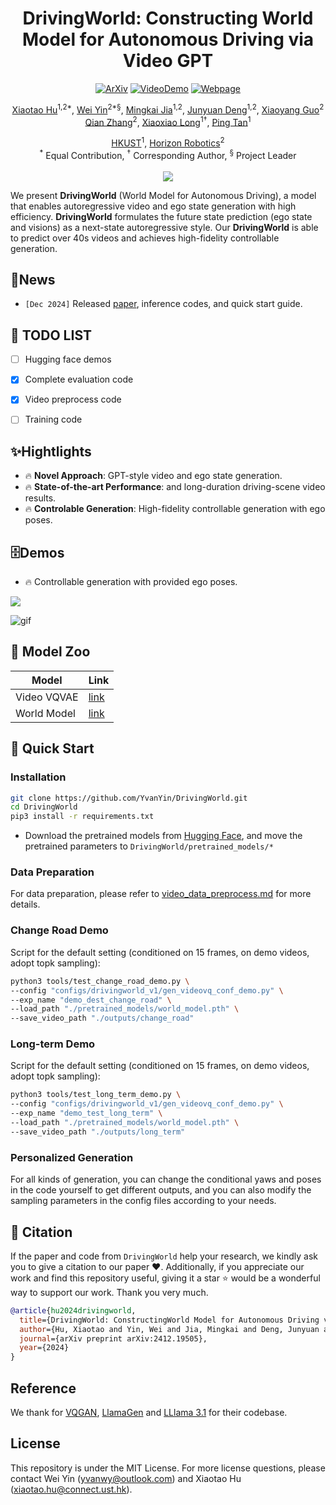 <div align="center">

<h1>DrivingWorld: Constructing World Model for Autonomous Driving via Video GPT</h1>

<p align="center">
<a href="https://arxiv.org/abs/2412.19505"><img src="https://img.shields.io/badge/ArXiv-2412.19505-%23840707.svg" alt="ArXiv"></a>
<a href="https://youtu.be/5QJRAxnjX0k"><img src="https://img.shields.io/badge/Youtube Demo-Video-%26840707.svg" alt="VideoDemo"></a>
<a href="https://huxiaotaostasy.github.io/DrivingWorld/index.html"><img src="https://img.shields.io/badge/Webpage-DrivingWorld-%237CB4F7.svg" alt="Webpage"></a>
</p>

[Xiaotao Hu](https://huxiaotaostasy.github.io/)<sup>1,2*</sup>, [Wei Yin](https://yvanyin.net/)<sup>2*§</sup>, [Mingkai Jia](https://scholar.google.com/citations?user=fcpTdvcAAAAJ&hl=zh-CN)<sup>1,2</sup>, [Junyuan Deng](https://scholar.google.com/citations?user=KTCPC5IAAAAJ&hl=en)<sup>1,2</sup>, [Xiaoyang Guo](https://xy-guo.github.io/)<sup>2</sup><br>
[Qian Zhang](https://scholar.google.com.hk/citations?hl=zh-CN&user=pCY-bikAAAAJ)<sup>2</sup>, [Xiaoxiao Long](https://www.xxlong.site/)<sup>1†</sup>, [Ping Tan](https://scholar.google.com/citations?user=XhyKVFMAAAAJ&hl=en)<sup>1</sup><br>

[HKUST](https://hkust.edu.hk/)<sup>1</sup>, [Horizon Robotics](https://en.horizon.auto/)<sup>2</sup><br>
<sup>*</sup> Equal Contribution, <sup>†</sup> Corresponding Author, <sup>§</sup> Project Leader
<br><br><image src="./images/pipeline.png"/>
</div>

We present **DrivingWorld** (World Model for Autonomous Driving), a model that enables autoregressive video and ego state generation with high efficiency. **DrivingWorld** formulates the future state prediction (ego state and visions) as a next-state autoregressive style. Our **DrivingWorld** is able to predict over 40s videos and achieves high-fidelity controllable generation.

## 🚀News

- ```[Dec 2024]``` Released [paper](https://arxiv.org/abs/2412.19505), inference codes, and quick start guide.

## 🔨 TODO LIST

- [ ] Hugging face demos
- [x] Complete evaluation code
- [x] Video preprocess code
- [ ] Training code


## ✨Hightlights

- 🔥 **Novel Approach**: GPT-style video and ego state generation.
- 🔥 **State-of-the-art Performance**:  and long-duration driving-scene video results.
- 🔥 **Controlable Generation**: High-fidelity controllable generation with ego poses.

## 🗄️Demos
- 🔥 Controllable generation with provided ego poses.
<a id="demo"></a>

<image src="./images/teaser.png"/>

![gif](https://raw.githubusercontent.com/huxiaotaostasy/huxiaotaostasy.github.io/main/DrivingWorld/videos/video_github.gif)

## 🙊 Model Zoo
| Model | Link |
|---|---|
|Video VQVAE| [link](https://huggingface.co/huxiaotaostasy/DrivingWorld/blob/main/vqvae.pt) |
|World Model| [link](https://huggingface.co/huxiaotaostasy/DrivingWorld/blob/main/world_model.pth) |


## 🔑 Quick Start
<a id="quick start"></a>


### Installation

```bash
git clone https://github.com/YvanYin/DrivingWorld.git
cd DrivingWorld
pip3 install -r requirements.txt
```
* Download the pretrained models from [Hugging Face](https://huggingface.co/huxiaotaostasy/DrivingWorld/tree/main), and move the pretrained parameters to `DrivingWorld/pretrained_models/*`

### Data Preparation

For data preparation, please refer to [video_data_preprocess.md](./video_data_preprocess//video_data_preprocess.md) for more details.


### Change Road Demo

Script for the default setting (conditioned on 15 frames, on demo videos, adopt topk sampling):
```bash
python3 tools/test_change_road_demo.py \
--config "configs/drivingworld_v1/gen_videovq_conf_demo.py" \
--exp_name "demo_dest_change_road" \
--load_path "./pretrained_models/world_model.pth" \
--save_video_path "./outputs/change_road"
```

### Long-term Demo

Script for the default setting (conditioned on 15 frames, on demo videos, adopt topk sampling):
```bash
python3 tools/test_long_term_demo.py \
--config "configs/drivingworld_v1/gen_videovq_conf_demo.py" \ 
--exp_name "demo_test_long_term" \
--load_path "./pretrained_models/world_model.pth" \
--save_video_path "./outputs/long_term"
```

### Personalized Generation

For all kinds of generation, you can change the conditional yaws and poses in the code yourself to get different outputs, and you can also modify the sampling parameters in the config files according to your needs.

## 📌 Citation

If the paper and code from `DrivingWorld` help your research, we kindly ask you to give a citation to our paper ❤️. Additionally, if you appreciate our work and find this repository useful, giving it a star ⭐️ would be a wonderful way to support our work. Thank you very much.

```bibtex
@article{hu2024drivingworld,
  title={DrivingWorld: ConstructingWorld Model for Autonomous Driving via Video GPT},
  author={Hu, Xiaotao and Yin, Wei and Jia, Mingkai and Deng, Junyuan and Guo, Xiaoyang and Zhang, Qian and Long, Xiaoxiao and Tan, Ping},
  journal={arXiv preprint arXiv:2412.19505},
  year={2024}
}
```

## Reference
We thank for [VQGAN](https://github.com/CompVis/taming-transformers), [LlamaGen](https://github.com/FoundationVision/LlamaGen) and [LLlama 3.1](https://github.com/meta-llama/llama3) for their codebase.



## License

This repository is under the MIT License. For more license questions, please contact Wei Yin (yvanwy@outlook.com) and Xiaotao Hu (xiaotao.hu@connect.ust.hk).

